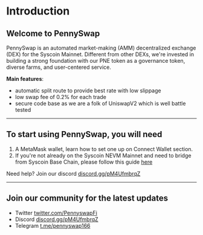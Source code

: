 # Introduction

## Welcome to PennySwap

PennySwap is an automated market-making (AMM) decentralized exchange (DEX) for the Syscoin Mainnet. Different from other DEXs, we're invested in building a strong foundation with our PNE token as a governance token, diverse farms, and user-centered service. 


**Main features**:
- automatic split route to provide best rate with low slippage
- low swap fee of 0.2% for each trade
- secure code base as we are a folk of UniswapV2 which is well battle tested 

---
## To start using PennySwap, you will need

1. A MetaMask wallet, learn how to set one up on Connect Wallet section.
2. If you're not already on the Syscoin NEVM Mainnet and need to bridge from Syscoin Base Chain, please follow this guide [here](https://data166.gitbook.io/pennyswap/how-to-get-sys)

Need help? Join our discord [discord.gg/pM4UfmbrqZ](https://discord.gg/pM4UfmbrqZ)

---
## Join our community for the latest updates

- Twitter [twitter.com/PennyswapFi](https://twitter.com/PennyswapFi)
- Discord [discord.gg/pM4UfmbrqZ](https://discord.gg/pM4UfmbrqZ)
- Telegram [t.me/pennyswap166](https://t.me/pennyswap166)
